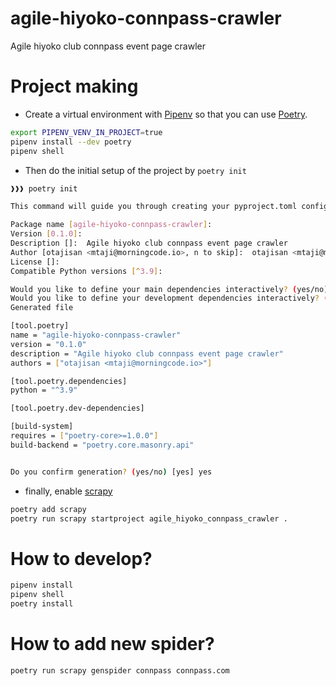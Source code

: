 # agile-hiyoko-connpass-crawler
Agile hiyoko club connpass event page crawler

# Project making

- Create a virtual environment with [Pipenv]((https://pipenv.pypa.io/en/latest/)) so that you can use [Poetry](https://cocoatomo.github.io/poetry-ja/).

```bash
export PIPENV_VENV_IN_PROJECT=true
pipenv install --dev poetry
pipenv shell
```

- Then do the initial setup of the project by `poetry init`

```bash
❱❱❱ poetry init

This command will guide you through creating your pyproject.toml config.

Package name [agile-hiyoko-connpass-crawler]:
Version [0.1.0]:
Description []:  Agile hiyoko club connpass event page crawler
Author [otajisan <mtaji@morningcode.io>, n to skip]:  otajisan <mtaji@morningcode.io>
License []:
Compatible Python versions [^3.9]:

Would you like to define your main dependencies interactively? (yes/no) [yes] no
Would you like to define your development dependencies interactively? (yes/no) [yes] no
Generated file

[tool.poetry]
name = "agile-hiyoko-connpass-crawler"
version = "0.1.0"
description = "Agile hiyoko club connpass event page crawler"
authors = ["otajisan <mtaji@morningcode.io>"]

[tool.poetry.dependencies]
python = "^3.9"

[tool.poetry.dev-dependencies]

[build-system]
requires = ["poetry-core>=1.0.0"]
build-backend = "poetry.core.masonry.api"


Do you confirm generation? (yes/no) [yes] yes
```

- finally, enable [scrapy](https://scrapy.org/)

```bash
poetry add scrapy
poetry run scrapy startproject agile_hiyoko_connpass_crawler .
```

# How to develop?

```bash
pipenv install
pipenv shell
poetry install
```

# How to add new spider?

```bash
poetry run scrapy genspider connpass connpass.com
```